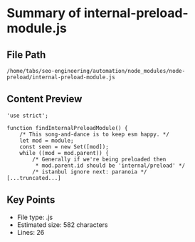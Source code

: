 # Summary of internal-preload-module.js
  
## File Path
`/home/tabs/seo-engineering/automation/node_modules/node-preload/internal-preload-module.js`

## Content Preview
```
'use strict';

function findInternalPreloadModule() {
	/* This song-and-dance is to keep esm happy. */
	let mod = module;
	const seen = new Set([mod]);
	while ((mod = mod.parent)) {
		/* Generally if we're being preloaded then
		 * mod.parent.id should be 'internal/preload' */
		/* istanbul ignore next: paranoia */
[...truncated...]
```

## Key Points
- File type: .js
- Estimated size: 582 characters
- Lines: 26
